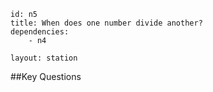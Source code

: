 ````
id: n5
title: When does one number divide another?
dependencies:
	- n4

layout: station
````
##Key Questions